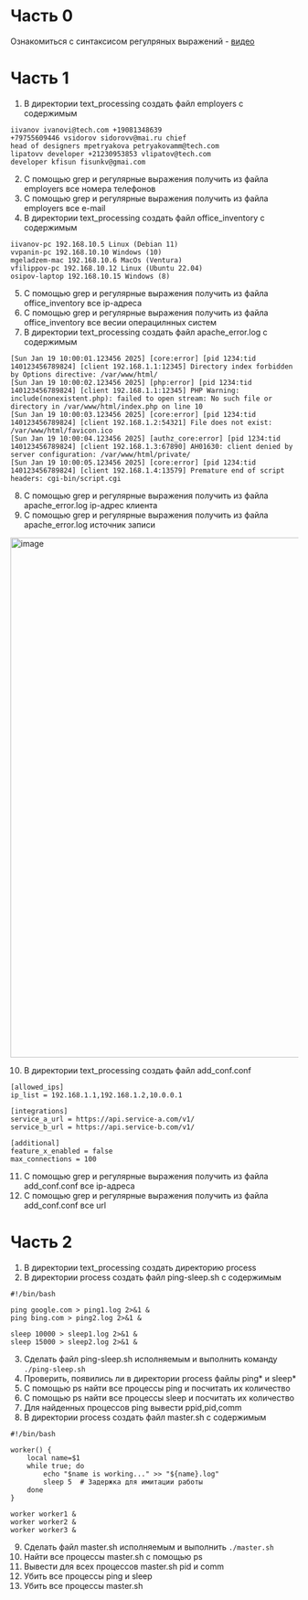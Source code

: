 # Часть 0
Ознакомиться с синтаксисом регулряных выражений - [видео](https://www.youtube.com/watch?v=PBkJIRmWynM)
# Часть 1
1) В директории text_processing создать файл employers с содержимым
```
iivanov ivanovi@tech.com +19081348639
+79755609446 vsidorov sidorovv@mai.ru chief
head of designers mpetryakova petryakovamm@tech.com
lipatovv developer +21230953853 vlipatov@tech.com
developer kfisun fisunkv@gmai.com
```
2) С помощью grep и регулярные выражения получить из файла employers все номера телефонов
3) С помощью grep и регулярные выражения получить из файла employers все e-mail
4) В директории text_processing создать файл office_inventory с содержимым
```
iivanov-pc 192.168.10.5 Linux (Debian 11)
vvpanin-pc 192.168.10.10 Windows (10)
mgeladzem-mac 192.168.10.6 MacOs (Ventura)
vfilippov-pc 192.168.10.12 Linux (Ubuntu 22.04)
osipov-laptop 192.168.10.15 Windows (8)
```
5) С помощью grep и регулярные выражения получить из файла office_inventory все ip-адреса
6) С помощью grep и регулярные выражения получить из файла office_inventory все весии операцилнных систем
7) В директории text_processing создать файл apache_error.log с содержимым
```
[Sun Jan 19 10:00:01.123456 2025] [core:error] [pid 1234:tid 140123456789824] [client 192.168.1.1:12345] Directory index forbidden by Options directive: /var/www/html/
[Sun Jan 19 10:00:02.123456 2025] [php:error] [pid 1234:tid 140123456789824] [client 192.168.1.1:12345] PHP Warning:  include(nonexistent.php): failed to open stream: No such file or directory in /var/www/html/index.php on line 10
[Sun Jan 19 10:00:03.123456 2025] [core:error] [pid 1234:tid 140123456789824] [client 192.168.1.2:54321] File does not exist: /var/www/html/favicon.ico
[Sun Jan 19 10:00:04.123456 2025] [authz_core:error] [pid 1234:tid 140123456789824] [client 192.168.1.3:67890] AH01630: client denied by server configuration: /var/www/html/private/
[Sun Jan 19 10:00:05.123456 2025] [core:error] [pid 1234:tid 140123456789824] [client 192.168.1.4:13579] Premature end of script headers: cgi-bin/script.cgi
```
8) С помощью grep и регулярные выражения получить из файла apache_error.log ip-адрес клиента
9) С помощью grep и регулярные выражения получить из файла apache_error.log источник записи

<img width="910" alt="image" src="https://github.com/user-attachments/assets/f5defcc5-a34e-4c1d-be8a-11187067d19b" />

10) В директории text_processing создать файл add_conf.conf
```
[allowed_ips]
ip_list = 192.168.1.1,192.168.1.2,10.0.0.1

[integrations]
service_a_url = https://api.service-a.com/v1/
service_b_url = https://api.service-b.com/v1/

[additional]
feature_x_enabled = false
max_connections = 100
```
11) С помощью grep и регулярные выражения получить из файла add_conf.conf все ip-адреса
12) С помощью grep и регулярные выражения получить из файла add_conf.conf все url
# Часть 2
1) В директории text_processing создать директорию process
2) В директории process создать файл ping-sleep.sh с содержимым
```
#!/bin/bash

ping google.com > ping1.log 2>&1 &
ping bing.com > ping2.log 2>&1 &

sleep 10000 > sleep1.log 2>&1 &
sleep 15000 > sleep2.log 2>&1 &
```
3) Сделать файл ping-sleep.sh исполняемым и выполнить команду ```./ping-sleep.sh```
4) Проверить, появились ли в директории process файлы ping* и sleep*
5) С помощью ps найти все процессы ping и посчитать их количество
6) С помощью ps найти все процессы sleep и посчитать их количество
7) Для найденных процессов ping вывести ppid,pid,comm
8) В директории process создать файл master.sh с содержимым
```
#!/bin/bash

worker() {
    local name=$1
    while true; do
        echo "$name is working..." >> "${name}.log"
        sleep 5  # Задержка для имитации работы
    done
}

worker worker1 &
worker worker2 &
worker worker3 &
```
9) Сделать файл master.sh исполняемым и выполнить ```./master.sh```
10) Найти все процессы master.sh с помощью ps
11) Вывести для всех процессов master.sh pid и comm
12) Убить все процессы ping и sleep
13) Убить все процессы master.sh
